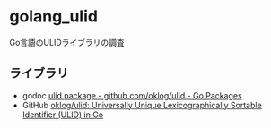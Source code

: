 # golang_ulid

Go言語のULIDライブラリの調査

## ライブラリ

- godoc [ulid package \- github\.com/oklog/ulid \- Go Packages](https://pkg.go.dev/github.com/oklog/ulid#section-readme)
- GitHub [oklog/ulid: Universally Unique Lexicographically Sortable Identifier \(ULID\) in Go](https://github.com/oklog/ulid)